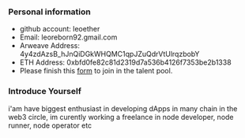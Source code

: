 ### Personal information

- github account: leoether
- Email: leoreborn92.gmail.com
- Arweave Address: 4y4zdAzsB_hJnQiDGkWHQMC1qpJZuQdrVtUlrqzbobY
- ETH Address: 0xbfd0fe82c81d2319d7a536b4126f7353be2b1338
- Please finish this [form](https://docs.google.com/forms/d/e/1FAIpQLSfWA5fIIcBgmRppm3jNz5vmf9Mai_QMVil-2pO4r7YKn_Zhtw/viewform?usp=sf_link) to join in the talent pool.

### Introduce Yourself
 i'am have biggest enthusiast in developing dApps in many chain in the web3 circle, im curently working a freelance in node developer, node runner, node operator etc
